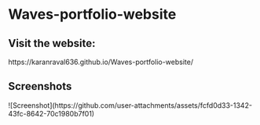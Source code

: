 <h1>Waves-portfolio-website</h1>

<h2>Visit the website:</h2>
https://karanraval636.github.io/Waves-portfolio-website/

<h2>Screenshots</h2>
![Screenshot](https://github.com/user-attachments/assets/fcfd0d33-1342-43fc-8642-70c1980b7f01)
